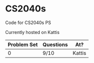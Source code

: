 # CS2040s
Code for CS2040s PS

Currently hosted on Kattis

| Problem Set | Questions | At?    |
|-------------|-----------|--------|
| 0           | 9/10        | Kattis 
